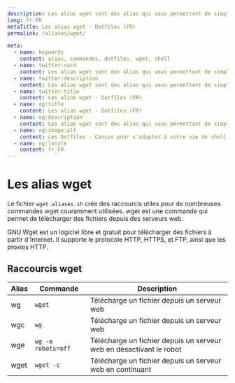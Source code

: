 ```yaml
---
description: Les alias wget sont des alias qui vous permettent de simplifier l'utilisation de la commande wget.wget est une commande qui permet de télécharger des fichiers depuis des serveurs web.
lang: fr-FR
metaTitle: Les alias wget - Dotfiles (FR)
permalink: /aliases/wget/

meta:
  - name: keywords
    content: alias, commandes, dotfiles, wget, shell
  - name: twitter:card
    content: Les alias wget sont des alias qui vous permettent de simplifier l'utilisation de la commande wget.wget est une commande qui permet de télécharger des fichiers depuis des serveurs web.
  - name: twitter:description
    content: Les alias wget sont des alias qui vous permettent de simplifier l'utilisation de la commande wget.wget est une commande qui permet de télécharger des fichiers depuis des serveurs web.
  - name: twitter:title
    content: Les alias wget - Dotfiles (FR)
  - name: og:title
    content: Les alias wget - Dotfiles (FR)
  - name: og:description
    content: Les alias wget sont des alias qui vous permettent de simplifier l'utilisation de la commande wget.wget est une commande qui permet de télécharger des fichiers depuis des serveurs web.
  - name: og:image:alt
    content: Les Dotfiles - Conçus pour s'adapter à votre vie de shell
  - name: og:locale
    content: fr_FR
---
```


# Les alias wget

Le fichier `wget.aliases.sh` crée des raccourcis utiles pour de nombreuses
commandes wget couramment utilisées. wget est une commande qui permet de
télécharger des fichiers depuis des serveurs web.

GNU Wget est un logiciel libre et gratuit pour télécharger des fichiers à
partir d'Internet. Il supporte le protocole HTTP, HTTPS, et FTP, ainsi que les
proxies HTTP.

## Raccourcis wget

| Alias | Commande           | Description                                                         |
| ----- | ------------------ | ------------------------------------------------------------------- |
| wg    | `wget`             | Télécharge un fichier depuis un serveur web                         |
| wgc   | `wg`               | Télécharge un fichier depuis un serveur web                         |
| wge   | `wg -e robots=off` | Télécharge un fichier depuis un serveur web en désactivant le robot |
| wget  | `wget -c`          | Télécharge un fichier depuis un serveur web en continuant           |
